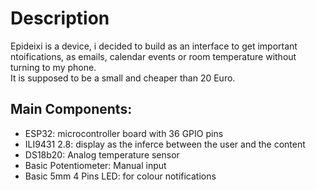 
# Description  

Epideixi is a device, i decided to build as an interface to get important ntoifications, as emails, calendar events or 
room temperature without turning to my phone.  
It is supposed to be a small and cheaper than 20 Euro.  
  
## Main Components:  
- ESP32: microcontroller board with 36 GPIO pins
- ILI9431 2.8: display as the inferce between the user and the content  
- DS18b20: Analog temperature sensor  
- Basic Potentiometer: Manual input  
- Basic  5mm 4 Pins LED: for colour notifications    
  

